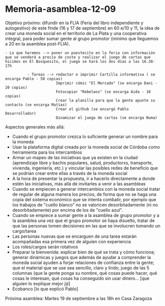 # Memoria-asamblea-12-09

Objetivo próximo: difundir en la FLIA (Feria del libro independiente y autogestivo) de este finde (16 y 17 de septiembre) en 60 e/10 y 11, la idea de crear una moneda social en el territorio de La Plata y una cooperativa integral, para poder sumar gente al grupo promotor (mínimo que lleguemos a 20 en la asamblea post-FLIA).

    - Lo que haremos --> poner un puestecito en la feria con información que se venderá a precio de coste y realizar el juego de cartas que hicimos en El Bosquesito, el juego se hará los dos días a las 16.30-17h
              
              - Tareas --> redactar e imprimir Cartilla informativa ( se encarga Pablo - 50 copias)
                           Imprimir cómic "El Mercado" (se encarga Dani - 20 copias)
                           Fotocopiar "Rebelaos" (se encarga Aida - 10 copias)
                           Crear la planilla para que la gente apunte su contacto (se encarga Matías)
                           Crear el github (se encargó Pablo Desarrollador)
                           Dinamizar el juego de cartas (se encarga Numa)
                           
Aspectos generales más allá: 
- Cuando el grupo promotor crezca lo suficiente generar un nombre para la moneda
- Usar la plataforma digital creada por la moneda social de Córdoba como herramienta para los intercambios
- Armar un mapeo de las iniciativas que ya existen en la ciudad (aprendizaje libre y bachis populares, salud, productorxs, transporte, vivienda, ingeniería, etc.) y vincular las posibles redes de beneficio que se podrían crear entre ellas a través de la moneda social
- A la hora de presentar la propuesta, ir a hacerlo directamente a donde estén las iniciativas, más allá de invitarles a venir a las asambleas
- Cuando se empiecen a generar intercambios con la moneda social tratar de regular de alguna manera los precios, de forma que no se haga una copia del sistema económico que se intenta combatir, por ejemplo que los trabajos de "cuello blanco" no se valoricen desorbitadamente (ni no desorbitadamente) por encima de los de "cuello azul".
- Cuando se empiece a sumar gente a la asamblea de grupo promotor y a la asamblea una vez que el grupo promotor se haya disuelto, tratar de que las personas tomen decisiones en las que se involucren tomando un cargo/tarea
- Las personas nuevas que se encarguen de una tarea estarán acompañadas esa primera vez de alguien con experiencia
- Los roles/cargos serán rotativos 
- Preparar la bienvenida: explicar bien de qué se trata y cómo funciona; generar dinámicas y juegos que además de ayudar a comprender la moneda social ayuden a forjar relaciones de confianza entre la gente; que el material que se use sea sencillo, claro y lindo; juego de las 5 columnas (que la gente ponga su nombre, qué cosas puede hacer, qué cosas le interesan, qué cosas ha conseguido sin usar dinero... [que alguien lo explique mejor jiji]
- Ecobanco [lo que explicó Pablo]




Próxima asamblea: Martes 19 de septiembre a las 18h en Casa Zaragoza
